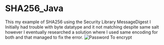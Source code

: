 # SHA256_Java
This my example of SHA256 using the Security Library MessageDigest I Initially had trouble with byte datatype and it not matching despite same salt however I eventually researched a solution where I used same encoding for both and that managed to fix the error.
![Password To encrypt](https://user-images.githubusercontent.com/116609587/230091139-1e86e983-9b4a-4858-b302-b3faa7b87f8c.png)
